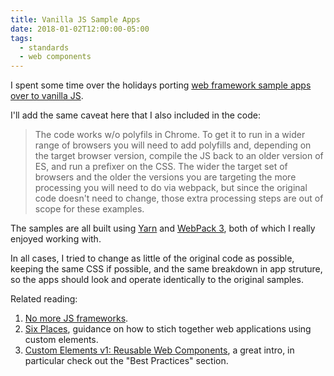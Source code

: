```yaml
---
title: Vanilla JS Sample Apps
date: 2018-01-02T12:00:00-05:00
tags:
  - standards
  - web components
---
```


I spent some time over the holidays porting [web framework sample apps
over to vanilla JS](https://github.com/jcgregorio/vanillajs).

I'll add the same caveat here that I also included in the code:

> The code works w/o polyfils in Chrome. To get it to run in a wider range of
> browsers you will need to add polyfills and, depending on the target browser
> version, compile the JS back to an older version of ES, and run a prefixer
> on the CSS. The wider the target set of browsers and the older the versions
> you are targeting the more processing you will need to do via webpack, but
> since the original code doesn't need to change, those extra processing steps
> are out of scope for these examples.

The samples are all built using [Yarn](https://yarnpkg.com/) and [WebPack
3](https://webpack.js.org/), both of which I really enjoyed working with.

In all cases, I tried to change as little of the original code as possible,
keeping the same CSS if possible, and the same breakdown in app struture, so
the apps should look and operate identically to the original samples.

Related reading:

1. [No more JS frameworks](https://bitworking.org/news/2014/05/zero_framework_manifesto).
2. [Six Places](https://bitworking.org/news/2015/03/Six_Places), guidance on
   how to stich together web applications using custom elements.
3. [Custom Elements v1: Reusable Web Components](https://developers.google.com/web/fundamentals/web-components/customelements),
   a great intro, in particular check out the "Best Practices" section.
